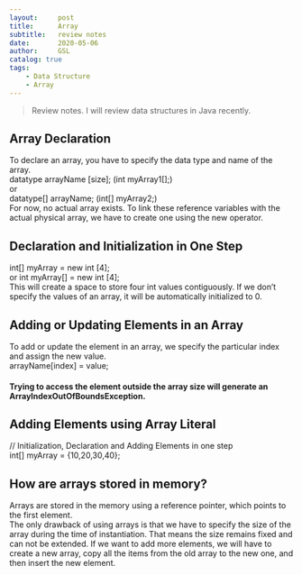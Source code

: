 ```yaml
---
layout:     post
title:      Array
subtitle:   review notes
date:       2020-05-06
author:     GSL
catalog: true
tags:
    - Data Structure
    - Array
---
```


>Review notes. I will review data structures in Java recently.


## Array Declaration
To declare an array, you have to specify the data type and name of the array.<br>
datatype arrayName [size]; (int myArray1[];)<br>
or <br>
datatype[] arrayName;  (int[] myArray2;)<br>
For now, no actual array exists. To link these reference variables with the actual physical array, we have to create one using the new operator.
## Declaration and Initialization in One Step
 int[] myArray = new int [4]; <br>
 or int myArray[] = new int [4];<br>
 This will create a space to store four int values contiguously. If we don’t specify the values of an array, it will be automatically initialized to 0.
## Adding or Updating Elements in an Array 
To add or update the element in an array, we specify the particular index and assign the new value.<br>
arrayName[index] = value;<br>
####  Trying to access the element outside the array size will generate an ArrayIndexOutOfBoundsException.
## Adding Elements using Array Literal 
// Initialization, Declaration and Adding Elements in one step<br>
int[] myArray = {10,20,30,40};<br>
## How are arrays stored in memory?
Arrays are stored in the memory using a reference pointer, which points to the first element.<br>
The only drawback of using arrays is that we have to specify the size of the array during the time of instantiation. That means the size remains fixed and can not be extended. If we want to add more elements, we will have to create a new array, copy all the items from the old array to the new one, and then insert the new element.


